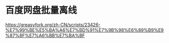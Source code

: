 # 百度网盘批量离线

https://greasyfork.org/zh-CN/scripts/23426-%E7%99%BE%E5%BA%A6%E7%BD%91%E7%9B%98%E6%89%B9%E9%87%8F%E7%A6%BB%E7%BA%BF
